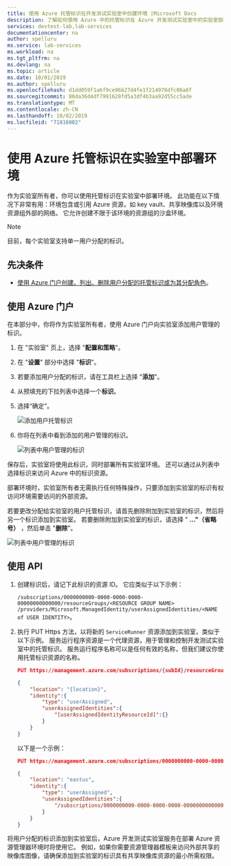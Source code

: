 ```yaml
---
title: 使用 Azure 托管标识在开发测试实验室中创建环境 |Microsoft Docs
description: 了解如何使用 Azure 中的托管标识在 Azure 开发测试实验室中的实验室部署环境。
services: devtest-lab,lab-services
documentationcenter: na
author: spelluru
ms.service: lab-services
ms.workload: na
ms.tgt_pltfrm: na
ms.devlang: na
ms.topic: article
ms.date: 10/01/2019
ms.author: spelluru
ms.openlocfilehash: d1dd059f1a6f9ce96b27d4fe1f214978dfc06a8f
ms.sourcegitcommit: 80da36d4df7991628fd5a3df4b3aa92d55cc5ade
ms.translationtype: MT
ms.contentlocale: zh-CN
ms.lasthandoff: 10/02/2019
ms.locfileid: "71816002"
---
```

# <a name="use-azure-managed-identities-to-deploy-environments-in-a-lab"></a>使用 Azure 托管标识在实验室中部署环境 
作为实验室所有者，你可以使用托管标识在实验室中部署环境。 此功能在以下情况下非常有用：环境包含或引用 Azure 资源，如 key vault、共享映像库以及环境资源组外部的网络。 它允许创建不限于该环境的资源组的沙盒环境。

> [!NOTE]
> 目前，每个实验室支持单一用户分配的标识。 

## <a name="prerequisites"></a>先决条件
- [使用 Azure 门户创建、列出、删除用户分配的托管标识或为其分配角色](../active-directory/managed-identities-azure-resources/how-to-manage-ua-identity-portal.md)。 

## <a name="use-azure-portal"></a>使用 Azure 门户
在本部分中，你将作为实验室所有者，使用 Azure 门户向实验室添加用户管理的标识。 

1. 在 "实验室" 页上，选择 "**配置和策略**"。 
1. 在 "**设置**" 部分中选择 "**标识**"。
1. 若要添加用户分配的标识，请在工具栏上选择 "**添加**"。 
1. 从预填充的下拉列表中选择一个**标识**。
1. 选择“确定”。

    ![添加用户托管标识](./media/use-managed-identities-environments/add-user-managed-identity.png)
2. 你将在列表中看到添加的用户管理的标识。 

    ![列表中用户管理的标识](./media/use-managed-identities-environments/identity-in-list.png)

保存后，实验室将使用此标识，同时部署所有实验室环境。 还可以通过从列表中选择标识来访问 Azure 中的标识资源。 

部署环境时，实验室所有者无需执行任何特殊操作，只要添加到实验室的标识有权访问环境需要访问的外部资源。 

若要更改分配给实验室的用户托管标识，请首先删除附加到实验室的标识，然后将另一个标识添加到实验室。 若要删除附加到实验室的标识，请选择 " **..."（省略号）** ，然后单击 "**删除**"。 

![列表中用户管理的标识](./media/use-managed-identities-environments/replace-identity.png)  

## <a name="use-api"></a>使用 API

1. 创建标识后，请记下此标识的资源 ID。 它应类似于以下示例： 

    `/subscriptions/0000000000-0000-0000-0000-00000000000000/resourceGroups/<RESOURCE GROUP NAME> /providers/Microsoft.ManagedIdentity/userAssignedIdentities/<NAME of USER IDENTITY>`。
1. 执行 PUT Https 方法，以将新的 `ServiceRunner` 资源添加到实验室，类似于以下示例。 服务运行程序资源是一个代理资源，用于管理和控制开发测试实验室中的托管标识。 服务运行程序名称可以是任何有效的名称，但我们建议你使用托管标识资源的名称。 
 
    ```json
    PUT https://management.azure.com/subscriptions/{subId}/resourceGroups/{rg}/providers/Microsoft.Devtestlab/labs/{yourlabname}/serviceRunners/{serviceRunnerName}

    {
        "location": "{location}",
        "identity":{
            "type": "userAssigned",
            "userAssignedIdentities":{
                "[userAssignedIdentityResourceId]":{}
            }
        }
    }
    ```
 
    以下是一个示例： 

    ```json
    PUT https://management.azure.com/subscriptions/0000000000-0000-0000-0000-000000000000000/resourceGroups/exampleRG/providers/Microsoft.Devtestlab/labs/mylab/serviceRunners/sampleuseridentity

    {
        "location": "eastus",
        "identity":{
            "type": "userAssigned",
            "userAssignedIdentities":{
                "/subscriptions/0000000000-0000-0000-0000-000000000000000/resourceGroups/exampleRG/providers/Microsoft.ManagedIdentity/userAssignedIdentities/sampleuseridentity":{}
            }
        }
    }
    ```
 
将用户分配的标识添加到实验室后，Azure 开发测试实验室服务在部署 Azure 资源管理器环境时将使用它。 例如，如果你需要资源管理器模板来访问外部共享的映像库图像，请确保添加到实验室的标识具有共享映像库资源的最小所需权限。 
